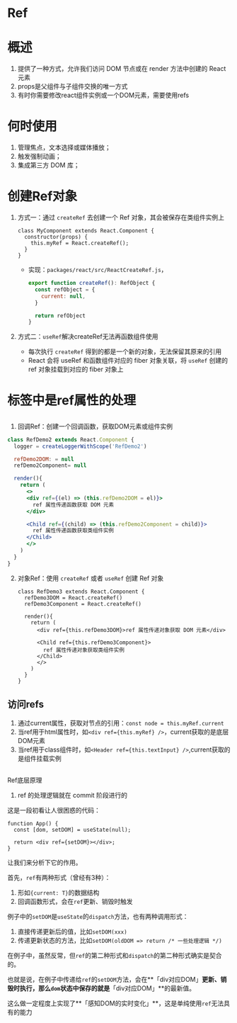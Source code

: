 # Ref

# 概述

1. 提供了一种方式，允许我们访问 DOM 节点或在 render 方法中创建的 React 元素
2. props是父组件与子组件交换的唯一方式
3. 有时你需要修改react组件实例或一个DOM元素，需要使用refs

# 何时使用

1. 管理焦点，文本选择或媒体播放；
2. 触发强制动画；
3. 集成第三方 DOM 库；

# 创建Ref对象

1. 方式一：通过 `createRef` 去创建一个 Ref 对象，其会被保存在类组件实例上

   ```react
   class MyComponent extends React.Component {
     constructor(props) {
       this.myRef = React.createRef();
     }
   }
   ```

   - 实现：`packages/react/src/ReactCreateRef.js`，

     ```javascript
     export function createRef(): RefObject {
       const refObject = {
         current: null,
       }
     
       return refObject
     }
     ```

2. 方式二：`useRef`解决createRef无法再函数组件使用

   - 每次执行 `createRef` 得到的都是一个新的对象，无法保留其原来的引用
   - React 会将 useRef 和函数组件对应的 fiber 对象关联，将 `useRef` 创建的 ref 对象挂载到对应的 fiber 对象上

# 标签中是ref属性的处理

## 

1. 回调Ref：创建一个回调函数，获取DOM元素或组件实例

  ```jsx
  class RefDemo2 extends React.Component {
    logger = createLoggerWithScope('RefDemo2')
  
    refDemo2DOM: = null
    refDemo2Component= null
  
    render(){
      return (
        <>
        <div ref={(el) => (this.refDemo2DOM = el)}>
          ref 属性传递函数获取 DOM 元素
        </div>
  
        <Child ref={(child) => (this.refDemo2Component = child)}>
          ref 属性传递函数获取类组件实例
        </Child>
        </>
      )
    }
  }
  ```

2. 对象Ref：使用 `createRef` 或者 `useRef` 创建 Ref 对象

   ```react
   class RefDemo3 extends React.Component {
     refDemo3DOM = React.createRef()
     refDemo3Component = React.createRef()
   
     render(){
       return (
         <div ref={this.refDemo3DOM}>ref 属性传递对象获取 DOM 元素</div>
   
         <Child ref={this.refDemo3Component}>
           ref 属性传递对象获取类组件实例
         </Child>
         </>
       )
     }
   }
   ```

   



## 访问refs

1. 通过current属性，获取对节点的引用：`const node = this.myRef.current`
2. 当ref用于html属性时，如`<div ref={this.myRef} />`，current获取的是底层DOM元素
3. 当ref用于class组件时，如`<Header ref={this.textInput} />`,current获取的是组件挂载实例

## 





Ref底层原理

1.  ref 的处理逻辑就在 commit 阶段进行的









这是一段初看让人很困惑的代码：

```
function App() {
  const [dom, setDOM] = useState(null);
 
  return <div ref={setDOM}></div>;
}
```

让我们来分析下它的作用。

首先，`ref`有两种形式（曾经有3种）：

1. 形如`{current: T}`的数据结构
2. 回调函数形式，会在`ref`更新、销毁时触发

例子中的`setDOM`是`useState`的`dispatch`方法，也有两种调用形式：

1. 直接传递更新后的值，比如`setDOM(xxx)`
2. 传递更新状态的方法，比如`setDOM(oldDOM => return /* 一些处理逻辑 */)`

在例子中，虽然反常，但`ref`的第二种形式和`dispatch`的第二种形式确实是契合的。

也就是说，在例子中传递给`ref`的`setDOM`方法，会在**「div对应DOM」**更新、销毁时执行，那么`dom`状态中保存的就是**「div对应DOM」**的最新值。

这么做一定程度上实现了**「感知DOM的实时变化」**，这是单纯使用`ref`无法具有的能力












